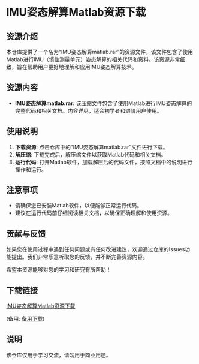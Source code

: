 # IMU姿态解算Matlab资源下载

## 资源介绍

本仓库提供了一个名为“IMU姿态解算matlab.rar”的资源文件，该文件包含了使用Matlab进行IMU（惯性测量单元）姿态解算的相关代码和资料。该资源非常细致，旨在帮助用户更好地理解和应用IMU姿态解算技术。

## 资源内容

- **IMU姿态解算matlab.rar**: 该压缩文件包含了使用Matlab进行IMU姿态解算的完整代码和相关文档。内容详尽，适合初学者和进阶用户使用。

## 使用说明

1. **下载资源**: 点击仓库中的“IMU姿态解算matlab.rar”文件进行下载。
2. **解压缩**: 下载完成后，解压缩文件以获取Matlab代码和相关文档。
3. **运行代码**: 打开Matlab软件，加载解压后的代码文件，按照文档中的说明进行操作和运行。

## 注意事项

- 请确保您已安装Matlab软件，以便能够正常运行代码。
- 建议在运行代码前仔细阅读相关文档，以确保正确理解和使用资源。

## 贡献与反馈

如果您在使用过程中遇到任何问题或有任何改进建议，欢迎通过仓库的Issues功能提出。我们非常乐意听取您的反馈，并不断完善资源内容。

希望本资源能够对您的学习和研究有所帮助！

## 下载链接
[IMU姿态解算Matlab资源下载](https://pan.quark.cn/s/e96c88fd2ae6) 

(备用: [备用下载](https://pan.baidu.com/s/1gAKIpPea-qP-HUnk6QspuA?pwd=1234))

## 说明

该仓库仅用于学习交流，请勿用于商业用途。
